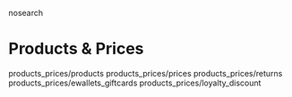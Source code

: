 nosearch  

# Products & Prices

<div class="toctree" titlesonly="">

products_prices/products products_prices/prices products_prices/returns
products_prices/ewallets_giftcards products_prices/loyalty_discount

</div>
